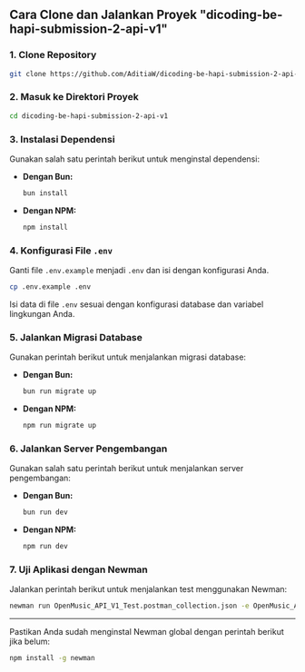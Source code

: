 ## Cara Clone dan Jalankan Proyek "dicoding-be-hapi-submission-2-api-v1"

### 1. Clone Repository

```bash
git clone https://github.com/AditiaW/dicoding-be-hapi-submission-2-api-v1.git
```

### 2. Masuk ke Direktori Proyek

```bash
cd dicoding-be-hapi-submission-2-api-v1
```

### 3. Instalasi Dependensi

Gunakan salah satu perintah berikut untuk menginstal dependensi:

- **Dengan Bun:**

  ```bash
  bun install
  ```

- **Dengan NPM:**

  ```bash
  npm install
  ```

### 4. Konfigurasi File `.env`

Ganti file `.env.example` menjadi `.env` dan isi dengan konfigurasi Anda.

```bash
cp .env.example .env
```

Isi data di file `.env` sesuai dengan konfigurasi database dan variabel lingkungan Anda.

### 5. Jalankan Migrasi Database

Gunakan perintah berikut untuk menjalankan migrasi database:

- **Dengan Bun:**

  ```bash
  bun run migrate up
  ```

- **Dengan NPM:**

  ```bash
  npm run migrate up
  ```

### 6. Jalankan Server Pengembangan

Gunakan salah satu perintah berikut untuk menjalankan server pengembangan:

- **Dengan Bun:**

  ```bash
  bun run dev
  ```

- **Dengan NPM:**

  ```bash
  npm run dev
  ```

### 7. Uji Aplikasi dengan Newman

Jalankan perintah berikut untuk menjalankan test menggunakan Newman:

```bash
newman run OpenMusic_API_V1_Test.postman_collection.json -e OpenMusic_API_V1_Test.postman_environment.json
```

---

Pastikan Anda sudah menginstal Newman global dengan perintah berikut jika belum:

```bash
npm install -g newman
```
